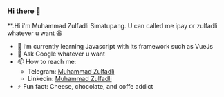 ### Hi there 👋


**.Hi i'm Muhammad Zulfadli Simatupang. U can called me ipay or zulfadli whatever u want :satisfied:  

- 🌱 I’m currently learning Javascript with its framework such as VueJs
- 💬 Ask Google whatever u want
- 📫 How to reach me: 
  - Telegram: [Muhammad Zulfadli](https://t.me/ipayzulfadli)
  - Linkedin: [Muhammad Zulfadli](https://www.linkedin.com/in/muhammad-zulfadli/)
- ⚡ Fun fact: Cheese, chocolate, and coffe addict

